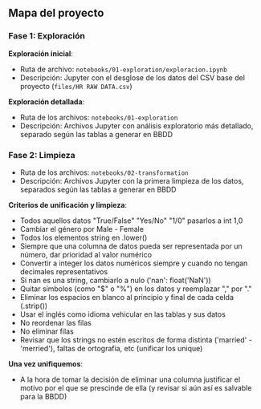 ## Mapa del proyecto

### Fase 1: Exploración
**Exploración inicial**:
- Ruta de archivo: `notebooks/01-exploration/exploracion.ipynb`
- Descripción: Jupyter con el desglose de los datos del CSV base del proyecto (`files/HR RAW DATA.csv`)

**Exploración detallada**:
- Ruta de los archivos: `notebooks/01-exploration`
- Descripción: Archivos Jupyter con análisis exploratorio más detallado, separado según las tablas a generar en BBDD

### Fase 2: Limpieza
- Ruta de los archivos: `notebooks/02-transformation`
- Descripción: Archivos Jupyter con la primera limpieza de los datos, separados según las tablas a generar en BBDD

**Criterios de unificación y limpieza**:
- Todos aquellos datos "True/False" "Yes/No" "1/0" pasarlos a int 1,0
- Cambiar el género por Male - Female
- Todos los elementos string en .lower()
- Siempre que una columna de datos pueda ser representada por un número, dar prioridad al valor numérico
- Convertir a integer los datos numéricos siempre y cuando no tengan decimales representativos
- Si nan es una string, cambiarlo a nulo ('nan': float('NaN'))
- Quitar símbolos (como "$" o "%") en los datos y reemplazar "," por "."
- Eliminar los espacios en blanco al principio y final de cada celda (.strip())
- Usar el inglés como idioma vehicular en las tablas y sus datos
- No reordenar las filas
- No eliminar filas
- Revisar que los strings no estén escritos de forma distinta ('married' - 'merried'), faltas de ortografía, etc (unificar los unique)

**Una vez unifiquemos**:
- A la hora de tomar la decisión de eliminar una columna justificar el motivo por el que se prescinde de ella (y revisar si aún así es salvable para la BBDD)
